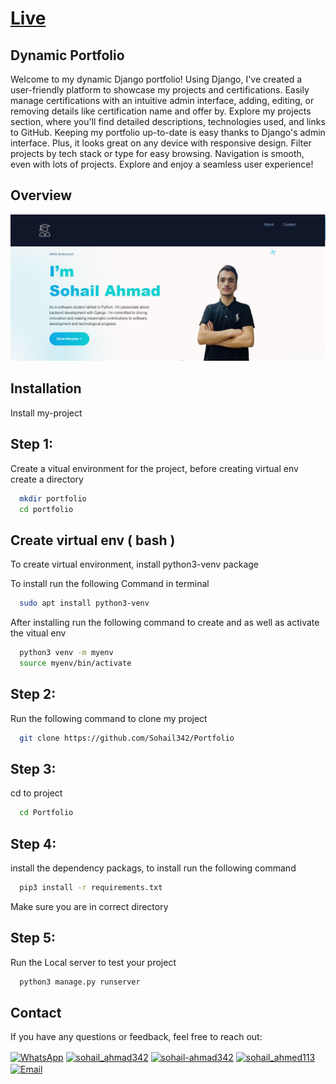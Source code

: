# [Live](https://sohailportfolio.vercel.app/)

## Dynamic Portfolio

Welcome to my dynamic Django portfolio! Using Django, I've created a user-friendly platform to showcase my projects and certifications. Easily manage certifications with an intuitive admin interface, adding, editing, or removing details like certification name and offer by. Explore my projects section, where you'll find detailed descriptions, technologies used, and links to GitHub. Keeping my portfolio up-to-date is easy thanks to Django's admin interface. Plus, it looks great on any device with responsive design. Filter projects by tech stack or type for easy browsing. Navigation is smooth, even with lots of projects.  Explore and enjoy a seamless user experience!

## Overview

![Portfolio](static/images/screentshot.JPG)

## Installation

Install my-project
 
## Step 1:
Create a vitual environment for the project, 
before creating virtual env create a directory 

```bash
  mkdir portfolio
  cd portfolio
```
## Create virtual env ( bash ) 
To create virtual environment, install python3-venv package

To install run the following Command in terminal

```bash
  sudo apt install python3-venv
```

After installing run the following command to create and as well as activate the vitual env
```bash
  python3 venv -m myenv
  source myenv/bin/activate
```

## Step 2:
Run the following command to clone my project

```bash
  git clone https://github.com/Sohail342/Portfolio
```

## Step 3:
cd to project

```bash
  cd Portfolio
```

## Step 4:
install the dependency packags, to install run the following command

```bash
  pip3 install -r requirements.txt
```
Make sure you are in correct directory


## Step 5:
Run the Local server to test your project

```bash
  python3 manage.py runserver
```


## Contact
If you have any questions or feedback, feel free to reach out:
<p align="left">
<a href="https://wa.me/+923428041928" target="blank"><img align="center" src="https://img.icons8.com/color/48/000000/whatsapp.png" alt="WhatsApp" height="30" width="40" /></a>
<a href="https://www.hackerrank.com/sohail_ahmad342" target="blank"><img align="center" src="https://raw.githubusercontent.com/rahuldkjain/github-profile-readme-generator/master/src/images/icons/Social/hackerrank.svg" alt="sohail_ahmad342" height="30" width="40" /></a>
<a href="https://www.linkedin.com/in/sohailahmad3428041928/" target="blank"><img align="center" src="https://raw.githubusercontent.com/rahuldkjain/github-profile-readme-generator/master/src/images/icons/Social/linked-in-alt.svg" alt="sohail-ahmad342" height="30" width="40" /></a>
<a href="https://instagram.com/sohail_ahmed113" target="blank"><img align="center" src="https://raw.githubusercontent.com/rahuldkjain/github-profile-readme-generator/master/src/images/icons/Social/instagram.svg" alt="sohail_ahmed113" height="30" width="40" /></a>
<a href="mailto:sohailahmed34280@gmail.com" target="blank"><img align="center" src="https://img.icons8.com/ios-filled/50/000000/email-open.png" alt="Email" height="30" width="40" /></a>
</p>
